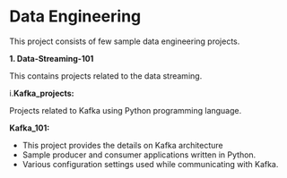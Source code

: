 # Data Engineering

This project consists of few sample data engineering projects.

**1. Data-Streaming-101**

This contains projects related to the data streaming.

i.**Kafka_projects:**
   
Projects related to Kafka using Python programming language.

**Kafka_101:**
    
  * This project provides the details on Kafka architecture
  * Sample producer and consumer applications written in Python.
  * Various configuration settings used while communicating with Kafka. 
